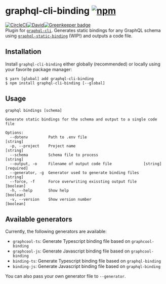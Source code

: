 # graphql-cli-binding [![npm](https://img.shields.io/npm/v/graphql-cli-binding.svg?style=for-the-badge)]() 
[![CircleCI](https://img.shields.io/circleci/project/github/supergraphql/graphql-cli-binding.svg?style=for-the-badge)]()[![David](https://img.shields.io/david/supergraphql/graphql-cli-binding.svg?style=for-the-badge)]()[![Greenkeeper badge](https://img.shields.io/badge/Greenkeeper-enabled-brightgreen.svg?style=for-the-badge)](https://greenkeeper.io/)  
Plugin for [`graphql-cli`](https://github.com/graphql-cli/graphql-cli). Generates static bindings for any GraphQL schema using [`graphql-static-binding`](https://github.com/supergraphql/graphql-static-binding) (WIP!) and outputs a code file.

## Installation

Install `graphql-cli-binding` either globally (recommended) or locally using your favorite package manager:
```shell
$ yarn [global] add graphql-cli-binding
$ npm install graphql-cli-binding [--global]
```

## Usage
```
graphql bindings [schema]

Generate static bindings for the schema and output to a single code file

Options:
  --dotenv         Path to .env file                                    [string]
  -p, --project    Project name                                         [string]
  --schema         Schema file to process                               [string]
  --output, -o     Filename of output code file              [string] [required]
  --generator, -g  Generator used to generate binding files             [string]
  --force, -f      Force overwriting exissting output file             [boolean]
  -h, --help       Show help                                           [boolean]
  -v, --version    Show version number                                 [boolean]
```

## Available generators

Currently, the following generators are available:
- `graphcool-ts`: Generate Typescript binding file based on `graphcool-binding`
- `graphcool-js`: Generate Javascript binding file based on `graphcool-binding`
- `binding-ts`: Generate Typescript binding file based on `graphql-binding`
- `binding-js`: Generate Javascript binding file based on `graphql-binding`

You can also pass your own generator file to `--generator`.
